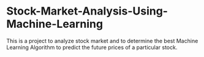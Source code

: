 # Stock-Market-Analysis-Using-Machine-Learning
This is a project to analyze stock market and to determine the best Machine Learning Algorithm to predict the future prices of a particular stock.
